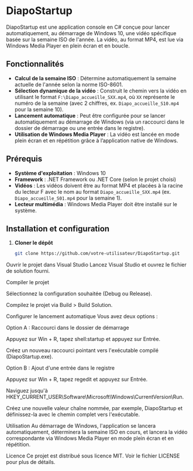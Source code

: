 # DiapoStartup

DiapoStartup est une application console en C# conçue pour lancer automatiquement, au démarrage de Windows 10, une vidéo spécifique basée sur la semaine ISO de l'année. La vidéo, au format MP4, est lue via Windows Media Player en plein écran et en boucle.

## Fonctionnalités

- **Calcul de la semaine ISO** : Détermine automatiquement la semaine actuelle de l'année selon la norme ISO-8601.
- **Sélection dynamique de la vidéo** : Construit le chemin vers la vidéo en utilisant le format `F:\Diapo_accueille_SXX.mp4`, où `XX` représente le numéro de la semaine (avec 2 chiffres, ex. `Diapo_accueille_S10.mp4` pour la semaine 10).
- **Lancement automatique** : Peut être configurée pour se lancer automatiquement au démarrage de Windows (via un raccourci dans le dossier de démarrage ou une entrée dans le registre).
- **Utilisation de Windows Media Player** : La vidéo est lancée en mode plein écran et en répétition grâce à l’application native de Windows.

## Prérequis

- **Système d'exploitation** : Windows 10
- **Framework** : .NET Framework ou .NET Core (selon le projet choisi)
- **Vidéos** : Les vidéos doivent être au format MP4 et placées à la racine du lecteur F avec le nom au format `Diapo_accueille_SXX.mp4` (ex. `Diapo_accueille_S01.mp4` pour la semaine 1).
- **Lecteur multimédia** : Windows Media Player doit être installé sur le système.

## Installation et configuration

1. **Cloner le dépôt**  
   ```bash
   git clone https://github.com/votre-utilisateur/DiapoStartup.git
Ouvrir le projet dans Visual Studio
Lancez Visual Studio et ouvrez le fichier de solution fourni.

Compiler le projet

Sélectionnez la configuration souhaitée (Debug ou Release).

Compilez le projet via Build > Build Solution.

Configurer le lancement automatique
Vous avez deux options :

Option A : Raccourci dans le dossier de démarrage

Appuyez sur Win + R, tapez shell:startup et appuyez sur Entrée.

Créez un nouveau raccourci pointant vers l'exécutable compilé (DiapoStartup.exe).

Option B : Ajout d'une entrée dans le registre

Appuyez sur Win + R, tapez regedit et appuyez sur Entrée.

Naviguez jusqu'à HKEY_CURRENT_USER\Software\Microsoft\Windows\CurrentVersion\Run.

Créez une nouvelle valeur chaîne nommée, par exemple, DiapoStartup et définissez-la avec le chemin complet vers l'exécutable.

Utilisation
Au démarrage de Windows, l'application se lancera automatiquement, déterminera la semaine ISO en cours, et lancera la vidéo correspondante via Windows Media Player en mode plein écran et en répétition.

Licence
Ce projet est distribué sous licence MIT. Voir le fichier LICENSE pour plus de détails.

